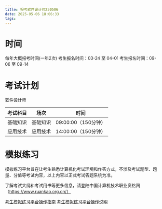 ```yaml
---
title: 报考软件设计师250506
date: 2025-05-06 18:06:33
tags:
---
```


# 时间

每年大概报考时间(一年2次)
考生报名时间：03-24 至 04-01
考生报名时间：09-06 至 09-14

# 考试计划

软件设计师

| 考试科目 | 场次   | 时间              |
|------|------|-----------------|
| 基础知识 | 基础知识 | 09:00:00（150分钟） |
| 应用技术 | 应用技术 | 14:00:00（150分钟） |

# 模拟练习

模拟练习平台旨在让考生熟悉计算机化考试环境和作答方式，不涉及考试题型、题量、分值等考试内容，以上内容以正式考试答题系统为准。

了解考试大纲和考试用书等更多信息，请登陆中国计算机技术职业资格网（https://www.ruankao.org.cn/）

[考生模拟练习平台操作指南](https://asset.ruankao.org.cn/vexam/考生模拟练习平台操作指南.pdf)
[考生模拟练习平台操作说明](https://asset.ruankao.org.cn/vexam/考生模拟练习平台操作说明.pdf)